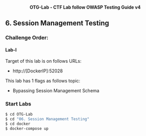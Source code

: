 <h4 align="center">OTG-Lab - CTF Lab follow OWASP Testing Guide v4</h4>

## 6. Session Management Testing

### Challenge Order:

#### Lab-I

Target of this lab is on follows URLs:

* http://[DockerIP]:52028

This lab has 1 flags as follows topic:

- Bypassing Session Management Schema

### Start Labs

```bash
$ cd OTG-Lab
$ cd "06. Session Management Testing"
$ cd docker
$ docker-compose up
```
